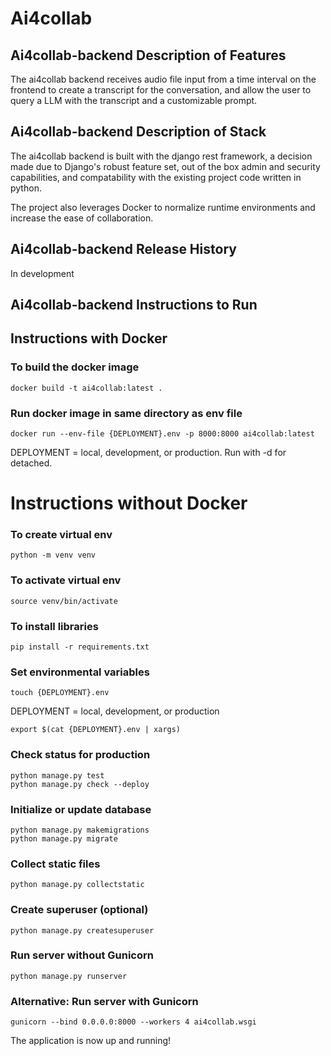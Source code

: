 # Ai4collab

## Ai4collab-backend Description of Features

The ai4collab backend receives audio file input from a time interval on the frontend to create a transcript for the conversation, and allow the user to query a LLM with the transcript and a customizable prompt. 

## Ai4collab-backend Description of Stack

The ai4collab backend is built with the django rest framework, a decision made due to Django's robust feature set, out of the box admin and security capabilities, and compatability with the existing project code written in python.

The project also leverages Docker to normalize runtime environments and increase the ease of collaboration.

## Ai4collab-backend Release History

In development

## Ai4collab-backend Instructions to Run

## Instructions with Docker

### To build the docker image
~~~
docker build -t ai4collab:latest .
~~~

### Run docker image in same directory as env file
~~~
docker run --env-file {DEPLOYMENT}.env -p 8000:8000 ai4collab:latest
~~~
DEPLOYMENT = local, development, or production. Run with -d for detached.


# Instructions without Docker

### To create virtual env
~~~
python -m venv venv
~~~

### To activate virtual env
~~~
source venv/bin/activate
~~~

### To install libraries
~~~
pip install -r requirements.txt
~~~

### Set environmental variables
~~~
touch {DEPLOYMENT}.env
~~~
DEPLOYMENT = local, development, or production

~~~
export $(cat {DEPLOYMENT}.env | xargs)
~~~

### Check status for production
~~~
python manage.py test
python manage.py check --deploy
~~~

### Initialize or update database
~~~
python manage.py makemigrations
python manage.py migrate
~~~

### Collect static files
~~~
python manage.py collectstatic
~~~

### Create superuser (optional)
~~~
python manage.py createsuperuser
~~~

### Run server without Gunicorn
~~~
python manage.py runserver
~~~

### Alternative: Run server with Gunicorn
~~~
gunicorn --bind 0.0.0.0:8000 --workers 4 ai4collab.wsgi
~~~

The application is now up and running!